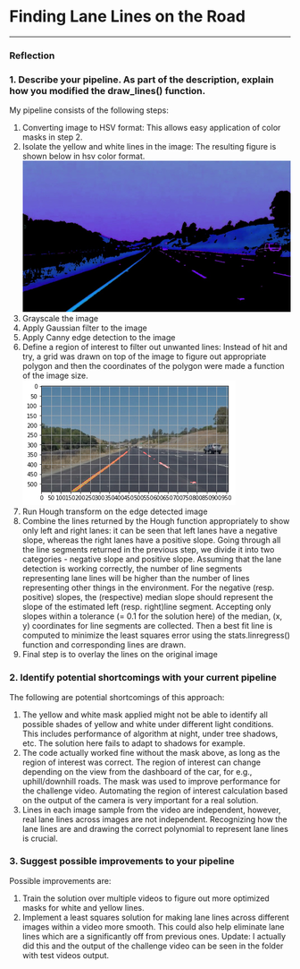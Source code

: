 # **Finding Lane Lines on the Road** 

[//]: # (Image References)

[image1]: ./masked_image.jpg
[image2]: ./grid.png

---

### Reflection

### 1. Describe your pipeline. As part of the description, explain how you modified the draw_lines() function.

My pipeline consists of the following steps:
1. Converting image to HSV format: This allows easy application of color masks in step 2.
2. Isolate the yellow and white lines in the image: The resulting figure is shown below in hsv color format.
![alt text][image1]
3. Grayscale the image
4. Apply Gaussian filter to the image
5. Apply Canny edge detection to the image
6. Define a region of interest to filter out unwanted lines: Instead of hit and try, a grid was drawn on top of the image to figure out appropriate polygon and then the coordinates of the polygon were made a function of the image size. 
![alt text][image2]
7. Run Hough transform on the edge detected image
8. Combine the lines returned by the Hough function appropriately to show only left and right lanes: it can be seen that left lanes have a negative slope, whereas the right lanes have a positive slope. Going through all the line segments returned in the previous step, we divide it into two categories - negative slope and positive slope. Assuming that the lane detection is working correctly, the number of line segments representing lane lines will be higher than the number of lines representing other things in the environment. For the negative (resp. positive) slopes, the (respective) median slope should represent the slope of the estimated left (resp. right)line segment. Accepting only slopes within a tolerance (= 0.1 for the solution here) of the median, (x, y) coordinates for line segments are collected. Then a best fit line is computed to minimize the least squares error using the stats.linregress() function and corresponding lines are drawn.
9. Final step is to overlay the lines on the original image




### 2. Identify potential shortcomings with your current pipeline


The following are potential shortcomings of this approach:
1. The yellow and white mask applied might not be able to identify all possible shades of yellow and white under different light conditions. This includes performance of algorithm at night, under tree shadows, etc. The solution here fails to adapt to shadows for example.
2. The code actually worked fine without the mask above, as long as the region of interest was correct. The region of interest can change depending on the view from the dashboard of the car, for e.g., uphill/downhill roads. The mask was used to improve performance for the challenge video. Automating the region of interest calculation based on the output of the camera is very important for a real solution.
3. Lines in each image sample from the video are independent, however, real lane lines across images are not independent. Recognizing how the lane lines are and drawing the correct polynomial to represent lane lines is crucial.


### 3. Suggest possible improvements to your pipeline

Possible improvements are:
1. Train the solution over multiple videos to figure out more optimized masks for white and yellow lines.
2. Implement a least squares solution for making lane lines across different images within a video more smooth. This could also help eliminate lane lines which are a significantly off from previous ones. Update: I actually did this and the output of the challenge video can be seen in the folder with test videos output.

